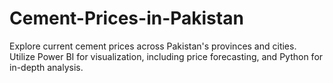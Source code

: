 # Cement-Prices-in-Pakistan
Explore current cement prices across Pakistan's provinces and cities. Utilize Power BI for visualization, including price forecasting, and Python for in-depth analysis.
